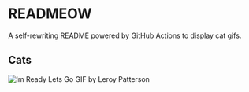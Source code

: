 # READMEOW

A self-rewriting README powered by GitHub Actions to display cat gifs.

## Cats

![Im Ready Lets Go GIF by Leroy Patterson](https://media2.giphy.com/media/CjmvTCZf2U3p09Cn0h/200.gif?cid=9acd02damphgxy3spdvh6s1xce37k7e6eym5qxwwn9rs3dbo&ep=v1_gifs_search&rid=200.gif&ct=g)
